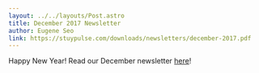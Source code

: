 ```yaml
---
layout: ../../layouts/Post.astro
title: December 2017 Newsletter
author: Eugene Seo
link: https://stuypulse.com/downloads/newsletters/december-2017.pdf
---
```

Happy New Year!
Read our December newsletter [here](/downloads/newsletters/december-2017.pdf)!
